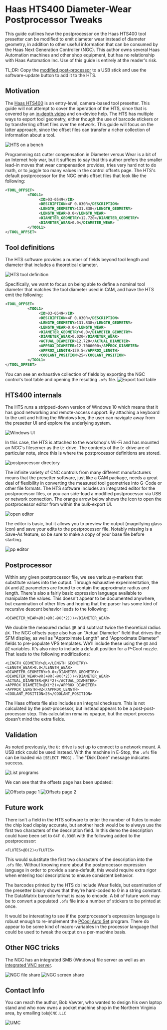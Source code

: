 # Haas HTS400 Diameter-Wear Postprocessor Tweaks

This guide outlines how the postprocessor on the Haas HTS400 tool presetter can be modified to emit diameter wear instead of diameter geometry, in addition to other useful information that can be consumed by the Haas Next Generation Controller (NGC). This author owns several Haas Automation machines and other shop equipment, but has no relationship with Haas Automation Inc. Use of this guide is entirely at the reader's risk.

TL;DR: Copy the [modified post-processor](./11_Haas_NGC_rev1_ofs.pp) to a USB stick and use the software-update button to add it to the HTS.

## Motivation

The [Haas HTS400](https://www.haascnc.com/haas-tooling/tool_management/tool_presetting_mach/08-1200.html) is an entry-level, camera-based tool presetter. This guide will not attempt to cover the operation of the HTS, since that is covered by an [in-depth video](https://youtu.be/T0yI9VcaKgw) and on-device help. The HTS has multiple ways to export tool geometry, either though the use of barcode stickers or by transferring offset files over the network. This guide will focus on the latter approach, since the offset files can transfer a richer collection of information about a tool.

![HTS on a bench](./images/HTS-Overview.jpg)

Programming `G41` cutter compensation in Diameter versus Wear is a bit of an Internet holy war, but it suffices to say that this author prefers the smaller lead-in moves that wear compensation provides, tries very hard not to do math, or to juggle too many values in the control offsets page. The HTS's default postprocessor for the NGC emits offset files that look like the following:

```xml
<TOOL_OFFSET>
          <TOOL1> 
               <ID>03-0549</ID>
               <DESCRIPTION>4F 0.030R</DESCRIPTION>               
               <LENGTH_GEOMETRY>131.838</LENGTH_GEOMETRY>
               <LENGTH_WEAR>0.0</LENGTH_WEAR>
               <DIAMETER_GEOMETRY>12.720</DIAMETER_GEOMETRY>
               <DIAMETER_WEAR>0.0</DIAMETER_WEAR>
          </TOOL1>
</TOOL_OFFSET>
```

## Tool definitions 

The HTS software provides a number of fields beyond tool length and diameter that includes a theoretical diameter.

![HTS tool definition](./images/HTS-Tool-Def.png)

Specifically, we want to focus on being able to define a nominal tool diameter that matches the tool diameter used in CAM, and have the HTS emit the following:

```xml
<TOOL_OFFSET>
          <TOOL1> 
               <ID>03-0549</ID>
               <DESCRIPTION>4F 0.030R</DESCRIPTION>               
               <LENGTH_GEOMETRY>131.838</LENGTH_GEOMETRY>
               <LENGTH_WEAR>0.0</LENGTH_WEAR>
               <DIAMETER_GEOMETRY>0.0</DIAMETER_GEOMETRY>
               <DIAMETER_WEAR>0.020</DIAMETER_WEAR>
               <ACTUAL_DIAMETER>12.720</ACTUAL_DIAMETER>
               <APPROX_DIAMETER>12.7000000</APPROX_DIAMETER>
               <APPROX_LENGTH>129.5</APPROX_LENGTH>
               <COOLANT_POSITION>25</COOLANT_POSITION>
          </TOOL1>
</TOOL_OFFSET>
```

You can see an exhaustive collection of fields by exporting the NGC control's tool table and opening the resulting `.ofs` file.
![Export tool table](./images/NGC-Save-Offsets.png)

## HTS400 internals

The HTS runs a stripped-down version of Windows 10 which means that it has good networking and remote-access support.  By attaching a keyboard to the unit and hitting the Windows key, the user can navigate away from the presetter UI and explore the underlying system.

![Windows UI](./images/HTS-MountPoint.png)

In this case, the HTS is attached to the workshop's Wi-Fi and has mounted an NGC's fileserver as the `U:` drive. The contents of the `D:` drive are of particular note, since this is where the postprocessor definitions are stored.

![postprocessor directory](./images/HTS-PostProcessor-Dir.png)

The infinite variety of CNC controls from many different manufacturers means that the presetter software, just like a CAM package, needs a great deal of flexibility in converting the measured tool geometries into G-Code or other file formats. The HTS software includes an integrated editor for the postprocessor files, or you can side-load a modified postprocessor via USB or network connection. The orange arrow below shows the icon to open the postprocessor editor from within the bulk-export UI.

![open editor](./images/HTS-Export-Start.png)

The editor is basic, but it allows you to preview the output (magnifying glass icon) and save your edits to the postprocessor file.  Notably missing is a Save-As feature, so be sure to make a copy of your base file before starting.

![pp editor](./images/HTS-PP-Editor.png)

## Postprocessor 

Within any given postprocessor file, we see various `@`-markers that substitute values into the output. Through exhaustive experimentation, the `@X` and `@Z`  parameters are found to contain the approximate radius and length.  There's also a fairly basic expression language available to manipulate the values. This doesn't appear to be documented anywhere, but examination of other files and hoping that the parser has some kind of recursive descent behavior leads to the following:

`<DIAMETER_WEAR>@R(+@R(-@X(*2)))</DIAMETER_WEAR>`

We double the measured radius `@R` and subtract twice the theoretical radius `@X`. The NGC offsets page also has an "Actual Diameter" field that drives the SFM display, as well as "Approximate Length" and "Approximate Diameter" fields to pre-populate VPS templates. We'll include these using the `@X` and `@Z` variables.  It's also nice to include a default position for a P-Cool nozzle.  That leads to the following modifications:

```
<LENGTH_GEOMETRY>@L</LENGTH_GEOMETRY>
<LENGTH_WEAR>0.0</LENGTH_WEAR>
<DIAMETER_GEOMETRY>0.0</DIAMETER_GEOMETRY>
<DIAMETER_WEAR>@R(+@R(-@X(*2)))</DIAMETER_WEAR>
<ACTUAL_DIAMETER>@R(*2)</ACTUAL_DIAMETER>
<APPROX_DIAMETER>@X(*2)</APPROX_DIAMETER>
<APPROX_LENGTH>@Z</APPROX_LENGTH>
<COOLANT_POSITION>25</COOLANT_POSITION>
```

The Haas offsets file also includes an integral checksum. This is not calculated by the post-processor, but instead appears to be a post-post-processor step. This calculation remains opaque, but the export process doesn't mind the extra fields.

## Validation

As noted previously, the `U:` drive is set up to connect to a network mount. A USB stick could be used instead. With the machine in E-Stop, the `.ofs` file can be loaded via `[SELECT PROG]` . The "Disk Done" message indicates success.

![List programs](./images/NGC-Load.png)

We can see that the offsets page has been updated:

![Offsets page 1](./images/NGC-Success.png)
![Offsets page 2](./images/NGC-Dia.png)

## Future work

There isn't a field in the HTS software to enter the number of flutes to make the chip load display accurate, but another hack would be to always use the first two characters of the description field. In this demo the description could have been set to `04F 0.030R` with the following added to the postprocessor:

`<FLUTES>@D(2)</FLUTES>`

This would substitute the first two characters of the description into the `.ofs` file. Without knowing more about the postprocessor expression language in order to provide a sane-default, this would require extra rigor when entering tool descriptions to ensure consistent behavior.

The barcodes printed by the HTS do include Wear fields, but examination of the presetter binary shows that they're hard-coded to 0 in a string constant. The DataMatrix barcode format is easy to encode. A bit of future work may be to convert a populated `.ofs` file into a number of stickers to be printed at once.

It would be interesting to see if the postprocessor's expression language is robust enough to re-implement the [PCool Auto Set](https://www.haascnc.com/content/dam/haascnc/videos/bonus-content/ep44-p-cool/pcool_set.nc) program. There do appear to be some kind of macro-variables in the processor language that could be used to tweak the output on a per-machine basis.

## Other NGC tricks

The NGC has an integrated SMB (Windows) file server as well as an [integrated VNC server](https://youtu.be/ye1m8Y_LmXU).

![NGC file share](./images/NGC-NetShare.png)
![NGC screen share](./images/NGC-Remote.png)

## Contact Info

You can reach the author, Bob Vawter, who wanted to design his own laptop stand and who now owns a pocket machine shop in the Northern Virginia area, by emailing `bob@CNC.LLC` 

![UMC](./images/CNC-LLC.jpg)
